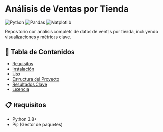 # Análisis de Ventas por Tienda

![Python](https://img.shields.io/badge/Python-3.8%2B-blue)
![Pandas](https://img.shields.io/badge/Pandas-1.3%2B-orange)
![Matplotlib](https://img.shields.io/badge/Matplotlib-3.4%2B-blueviolet)

Repositorio con análisis completo de datos de ventas por tienda, incluyendo visualizaciones y métricas clave.

## 📌 Tabla de Contenidos
- [Requisitos](#requisitos)
- [Instalación](#instalación)
- [Uso](#uso)
- [Estructura del Proyecto](#estructura-del-proyecto)
- [Resultados Clave](#resultados-clave)
- [Licencia](#licencia)

## 📋 Requisitos
- Python 3.8+
- Pip (Gestor de paquetes)

